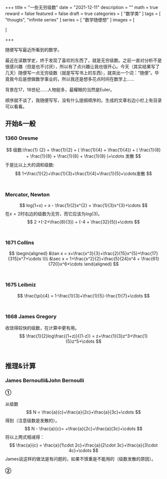 +++
title = "一些无穷级数"
date = "2021-12-11"
description = ""
math = true
reward = false
featured = false
draft = true
categories = [
  "数学类"
]
tags = [
  "thougts",
  "infinite series"
]
series = [
  "数学随便想"
]
images = [

]

+++



随便写写最近所看到的数学。

<!--more-->

最近在读数学史，终于发现了喜欢的东西了，就是无穷级数。之前一直对分析不是很感兴趣（但是也不讨厌），所以有了点兴趣让我也很开心。今天（其实结果写了几天）随便写一点无穷级数（就是写写书上的东西），就突出一个词：“随便”。毕竟我今后是想做数学事业的，所以我还是想多花点时间在数学上……

背景在17，18世纪……人物挺多，最耀眼的当然是Euler。

顺序就不谈了，我随便写写，没有什么提纲顺序的。生成的文章右边小栏上有目录可以看看。

## 开始&一般


### 1360 Oresme

$$
级数:\frac{1} {2} + \frac{1}{2} +  ( \frac{1}{4} + \frac{1}{4}) + ( \frac{1}{8} + \frac{1}{8} + \frac{1}{8} + \frac{1}{8}  )+\cdots 发散 
$$
于是比以上大的调和级数:
$$
1+\frac{1}{2}+\frac{1}{3}+\frac{1}{4}+\frac{1}{5}+\cdots发散
$$
<br>


### Mercator, Newton

$$
log(1+x) = x - \frac{1}{2}x^{2} + \frac{1}{3}x^{3}+\cdots
$$
在$x=2$时右边的级数为无穷，而它应该为$log(3)$。
$$
2 +(-2+\frac{8}{3}) + (-4 + \frac{32}{5})+\cdots 
$$
<br>

### 1671 Collins
$$
\begin{aligned} &\tan x = x+\frac{x^3}{3}+\frac{2}{15}x^{5}+\frac{17}{315}x^7+\cdots \\\\ &\sec x = 1+\frac{x^2}{2}+\frac{5}{24}x^4 + \frac{61}{720}x^6+\cdots \end{aligned}
$$
<br>


### 1675 Leibniz
$$
\frac{\pi}{4} = 1-\frac{1}{3}+\frac{1}{5}-\frac{1}{7}+\cdots
$$
<br>

### 1668 James Gregory
收敛得较快的级数，在计算中更有用。
$$
\frac{1}{2}log\frac{(1+z)}{(1-z)} = z+\frac{1}{3}z^3+\frac{1}{5}z^5+\cdots
$$
<br>

## 推理&计算

### James Bernoulli&John Bernoulli
#### ①
从级数
$$
N = \frac{a}{c}+\frac{a}{2c}+\frac{a}{3c}+\cdots 
$$
得到（注意级数是发散的）。
$$
N - \frac{a}{c}= +\frac{a}{2c}+\frac{a}{3c}+\cdots
$$
将以上两式相减得：
$$
\frac{a}{c} = \frac{a}{1\cdot 2c}+\frac{a}{2\cdot 3c}+\frac{a}{3\cdot 4c}+\cdots
$$
James说这样的做法是有问题的，如果不慎重是不能用的（级数发散的原因）。

#### ②











